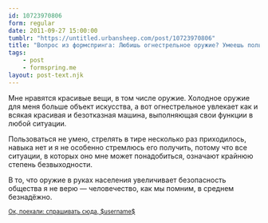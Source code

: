 ```yaml
---
id: 10723970806
form: regular
date: 2011-09-27 15:00:00
tumblr: "https://untitled.urbansheep.com/post/10723970806"
title: "Вопрос из формспринга: Любишь огнестрельное оружие? Умеешь пользоваться?"
tags:
    - post
    - formspring.me
layout: post-text.njk
---
```


<p class="formspringmeAnswer">Мне нравятся красивые вещи, в том числе оружие. Холодное оружие для меня больше объект искусства, а вот огнестрельное увлекает как и всякая красивая и безотказная машина, выполняющая свои функции в любой ситуации.</p>

<p>Пользоваться не умею, стрелять в тире несколько раз приходилось, навыка нет и я не особенно стремлюсь его получить, потому что все ситуации, в которых оно мне может понадобиться, означают крайнюю степень безвыходности.</p>

<p>В то, что оружие в руках населения увеличивает безопасность общества я не верю — человечество, как мы помним, в среднем безнадёжно.</p>

<p class="formspringmeFooter">
    <small><a href="http://www.formspring.me/urbansheep?utm_medium=social&amp;utm_source=tumblr&amp;utm_campaign=shareanswer">Ок, поехали: спрашивать сюда, $username$</a></small>
</p>


